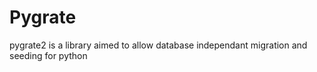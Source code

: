 # Pygrate

pygrate2 is a library aimed to allow database independant migration and seeding for python
